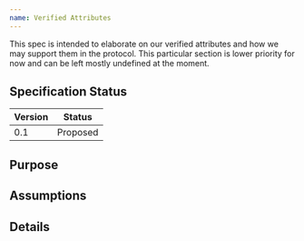 ```yaml
---
name: Verified Attributes
---
```


This spec is intended to elaborate on our verified attributes and how we may support them in the protocol.
This particular section is lower priority for now and can be left mostly undefined at the moment.

## Specification Status

| Version | Status |
---------- | ---------
| 0.1     | Proposed |

## Purpose

## Assumptions

## Details
